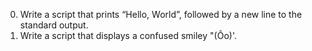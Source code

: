 0. Write a script that prints “Hello, World”, followed by a new line to the standard output. 
1. Write a script that displays a confused smiley "(Ôo)'.

